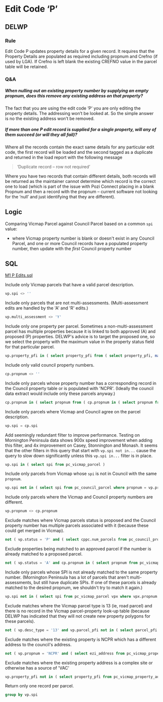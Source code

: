 # Edit Code ‘P’

## DELWP

### Rule

Edit Code P updates property details for a given record. It requires that the Property Details are populated as required including propnum and Crefno (if used by LGA). If Crefno is left blank the existing CREFNO value in the parcel table will be retained.

### Q&A

##### When nulling out an existing property number by supplying an empty propnum, does this remove any existing address on that property?

The fact that you are using the edit code ’P’ you are only editing the property details. The addressing won’t be looked at. So the simple answer is no the existing address won’t be removed.

##### If more than one P edit record is supplied for a single property, will any of them succeed (or will they all fail)?

Where all the records contain the exact same details for any particular edit code, the first record will be loaded and the second tagged as a duplicate and returned in the load report with the following message

> ‘Duplicate record – row not required’

Where you have two records that contain different details, both records will be returned as the maintainer cannot determine which record is the correct one to load (which is part of the issue with Pozi Connect placing in a blank Propnum and then a record with the propnum – current software not looking for the ‘null’ and just identifying that they are different).

## Logic

Comparing Vicmap Parcel against Council Parcel based on a common `spi` value:

* where Vicmap property number is blank or doesn't exist in any Council Parcel, and one or more Council records have a populated property number, then update with the *first* Council property number

## SQL

[M1 P Edits.sql](https://github.com/pozi/PoziConnectConfig/blob/master/~Shared/SQL/M1%20P%20Edits.sql)

Include only Vicmap parcels that have a valid parcel description.

```sql
vp.spi <> ''
```

Include only parcels that are not multi-assessments. (Multi-assessment edits are handled by the 'A' and 'R' edits.)

```sql
vp.multi_assessment <> 'Y'
```

Include only one property per parcel. Sometimes a non-multi-assessment parcel has multiple properties because it is linked to both approved (A) and proposed (P) properties. DELWP's advice is to target the proposed one, so we select the property with the maximum value in the property status field for that particular parcel.

```sql
vp.property_pfi in ( select property_pfi from ( select property_pfi, max ( property_status ) from pc_vicmap_parcel vpx where vpx.spi = vp.spi group by spi ) )
```

Include only valid council property numbers.

```sql
cp.propnum <> ''
```

Include only parcels whose property number has a corresponding record in the Council property table or is populated with 'NCPR'. (Ideally the council data extract would include only these parcels anyway.)

```sql
cp.propnum in ( select propnum from ( cp.propnum in ( select propnum from pc_council_property_address ) or cp.propnum = 'NCPR' )pc_council_property_address )
```

Include only parcels where Vicmap and Council agree on the parcel description.

```sql
vp.spi = cp.spi
```

Add seemingly redundant filter to improve performance. Testing on Mornington Peninsula data shows 900x speed improvement when adding this filter, and 4x improvement on Casey, Stonnington and Monash. It seems that the other filters in this query that start with `vp.spi not in...` cause the query to slow down significantly unless this `vp.spi in...` filter is in place.

```sql
vp.spi in ( select spi from pc_vicmap_parcel )
```

Include only parcels from Vicmap whose `spi` is not in Council with the same `propnum`.

```sql
vp.spi not in ( select spi from pc_council_parcel where propnum = vp.propnum )
```

Include only parcels where the Vicmap and Council property numbers are different.

```sql
vp.propnum <> cp.propnum
```

Exclude matches where Vicmap parcels status is proposed and the Council property number has multiple parcels associated with it (because these could get merged in Vicmap).

```sql
not ( vp.status = 'P' and ( select cppc.num_parcels from pc_council_property_parcel_count cppc where cppc.propnum = cp.propnum ) > 1 )
```

Exclude properties being matched to an approved parcel if the number is already matched to a proposed parcel.

```sql
not ( vp.status = 'A' and cp.propnum in ( select propnum from pc_vicmap_parcel vpx where vpx.status = 'P' ) )
```

Include only parcels whose SPI is not already matched to the same property number. (Mornington Peninsula has a lot of parcels that aren't multi-assessments, but still have duplicate SPIs. If one of these parcels is already matched to the desired propnum, we shouldn't try to match it again.)

```sql
vp.spi not in ( select spi from pc_vicmap_parcel vpx where vpx.propnum = cp.propnum )
```

Exclude matches where the Vicmap parcel type is 13 (ie, road parcel) and there is no record in the Vicmap parcel-property look-up table (because DELWP has indicated that they will not create new property polygons for these parcels).

```sql
not ( vp.desc_type = '13' and vp.parcel_pfi not in ( select parcel_pfi from vmprop_parcel_property ) )
```

Exclude matches where the existing property is NCPR which has a different address to the council's address.

```sql
not ( vp.propnum = 'NCPR' and ( select ezi_address from pc_vicmap_property_address vpa where vpa.property_pfi = vp.property_pfi and vpa.is_primary <> 'N' ) <> ( select ezi_address from pc_council_property_address cpa where cpa.propnum = cp.propnum and cpa.is_primary <> 'N' ) )
```

Exclude matches where the existing property address is a complex site or otherwise has a source of 'VAC'

```sql
vp.property_pfi not in ( select property_pfi from pc_vicmap_property_address vpa where complex_site = 'Y' or source = 'VAC' )
```

Return only one record per parcel.

```sql
group by vp.spi
```
